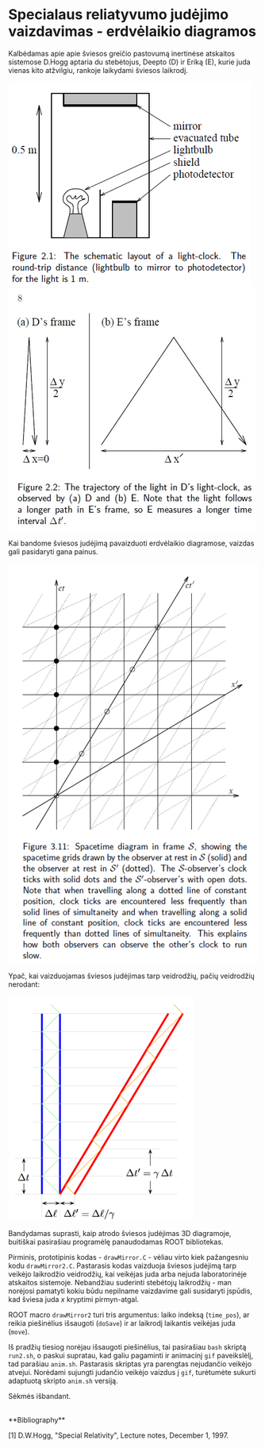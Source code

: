 # Specialaus reliatyvumo judėjimo vaizdavimas - erdvėlaikio diagramos

Kalbėdamas apie apie šviesos greičio pastovumą inertinėse atskaitos sistemose
D.Hogg aptaria du stebėtojus, Deepto (D) ir Eriką (E), kurie juda vienas kito
atžvilgiu, rankoje laikydami šviesos laikrodį.

<img src="Doc/Hogg-fig-2p1.png" alt="" />

<img src="Doc/Hogg-fig-2p2.jpg" alt="" />

<br>

Kai bandome šviesos judėjimą pavaizduoti erdvėlaikio diagramose, vaizdas gali
pasidaryti gana painus.

<img src="Doc/Hogg-fig-3p11.png" alt="" />

<br>

Ypač, kai vaizduojamas šviesos judėjimas tarp veidrodžių, pačių veidrodžių
nerodant:

<img src="Doc/TGajdosik-spacetime-diagram.png" alt="" />


Bandydamas suprasti, kaip atrodo šviesos judėjimas 3D diagramoje, buitiškai
pasirašiau programėlę panaudodamas ROOT bibliotekas.

Pirminis, prototipinis kodas - `drawMirror.C` - vėliau virto kiek pažangesniu
kodu `drawMirror2.C`. Pastarasis kodas vaizduoja šviesos judėjimą tarp
veikėjo laikrodžio veidrodžių, kai veikėjas juda arba nejuda laboratorinėje
atskaitos sistemoje. Nebandžiau
suderinti stebėtojų laikrodžių - man norėjosi pamatyti kokiu būdu nepilname
vaizdavime gali susidaryti įspūdis, kad šviesa juda $x$ kryptimi pirmyn-atgal.

ROOT macro `drawMirror2` turi tris argumentus: laiko indeksą (`time_pos`), ar 
reikia piešinėlius išsaugoti (`doSave`) ir ar laikrodį laikantis veikėjas
juda (`move`).

Iš pradžių tiesiog norėjau išsaugoti piešinėlius, tai pasirašiau `bash`
skriptą `run2.sh`, o paskui supratau, kad galiu pagaminti ir animacinį `gif`
paveikslėlį, tad parašiau `anim.sh`. Pastarasis skriptas yra parengtas
nejudančio veikėjo atvejui. Norėdami sujungti judančio veikėjo vaizdus į
`gif`, turėtumėte sukurti adaptuotą skripto `anim.sh` versiją.

Sėkmės išbandant.


<br>
**Bibliography**

[1] D.W.Hogg, "Special Relativity", Lecture notes, December 1, 1997.
